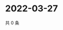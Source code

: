 # 2022-03-27

共 0 条

<!-- BEGIN WEIBO -->
<!-- 最后更新时间 Sun Mar 27 2022 21:11:05 GMT+0800 (China Standard Time) -->

<!-- END WEIBO -->
